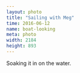 ```yaml
---
layout: photo
title: "Sailing with Meg"
time: 2016-06-12
name: boat-looking
meta: photo
width: 2184
height: 893
---
```


Soaking it in on the water.
